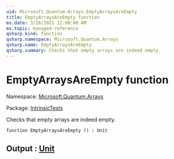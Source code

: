 ```yaml
---
uid: Microsoft.Quantum.Arrays.EmptyArraysAreEmpty
title: EmptyArraysAreEmpty function
ms.date: 3/26/2021 12:00:00 AM
ms.topic: managed-reference
qsharp.kind: function
qsharp.namespace: Microsoft.Quantum.Arrays
qsharp.name: EmptyArraysAreEmpty
qsharp.summary: Checks that empty arrays are indeed empty.
---
```


# EmptyArraysAreEmpty function

Namespace: [Microsoft.Quantum.Arrays](xref:Microsoft.Quantum.Arrays)

Package: [IntrinsicTests](https://nuget.org/packages/IntrinsicTests)


Checks that empty arrays are indeed empty.

```qsharp
function EmptyArraysAreEmpty () : Unit
```


## Output : [Unit](xref:microsoft.quantum.lang-ref.unit)

